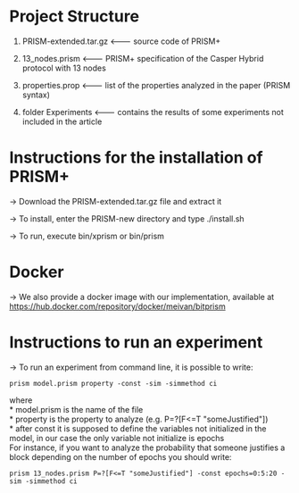 # Project Structure

1. PRISM-extended.tar.gz <--- source code of PRISM+

2. 13_nodes.prism <--- PRISM+ specification of the Casper Hybrid protocol with 13 nodes

3. properties.prop <--- list of the properties analyzed in the paper (PRISM syntax)

4. folder Experiments <--- contains the results of some experiments not included in the article


# Instructions for the installation of PRISM+

-> Download the PRISM-extended.tar.gz file and extract it

-> To install, enter the PRISM-new directory and type ./install.sh

-> To run, execute bin/xprism or bin/prism


# Docker

-> We also provide a docker image with our implementation, available at https://hub.docker.com/repository/docker/meivan/bitprism


# Instructions to run an experiment

-> To run an experiment from command line, it is possible to write:
```console
prism model.prism property -const -sim -simmethod ci
```
  where <br/>
    * model.prism is the name of the file<br/>
    * property is the property to analyze (e.g. P=?[F<=T "someJustified"])<br/> 
    * after const it is supposed to define the variables not initialized in the model, in our case the only variable not initialize is epochs<br/>
  For instance, if you want to analyze the probability that someone justifies a block depending on the number of epochs you should write:
```console
prism 13_nodes.prism P=?[F<=T "someJustified"] -const epochs=0:5:20 -sim -simmethod ci
```
